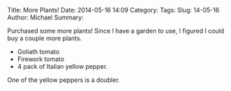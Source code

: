 Title: More Plants!
Date: 2014-05-16 14:09
Category:
Tags:
Slug: 14-05-16
Author: Michael
Summary:

Purchased some more plants!  Since I have a garden to use, I figured I could
buy a couple more plants.

- Goliath tomato
- Firework tomato
- 4 pack of Italian yellow pepper.

One of the yellow peppers is a doubler.
